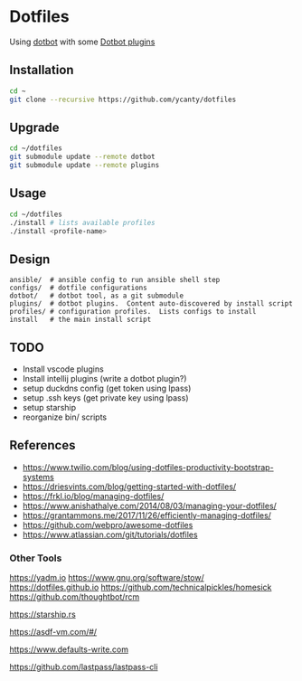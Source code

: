 # Dotfiles

Using [dotbot](https://github.com/anishathalye/dotbot) with some
[Dotbot plugins](https://github.com/anishathalye/dotbot/wiki/Plugins)

## Installation

```bash
cd ~
git clone --recursive https://github.com/ycanty/dotfiles
```

## Upgrade

```bash
cd ~/dotfiles
git submodule update --remote dotbot
git submodule update --remote plugins
```

## Usage

```bash
cd ~/dotfiles
./install # lists available profiles
./install <profile-name>
```

## Design

```
ansible/  # ansible config to run ansible shell step
configs/  # dotfile configurations
dotbot/   # dotbot tool, as a git submodule
plugins/  # dotbot plugins.  Content auto-discovered by install script
profiles/ # configuration profiles.  Lists configs to install
install   # the main install script
```

## TODO

* Install vscode plugins
* Install intellij plugins (write a dotbot plugin?)
* setup duckdns config (get token using lpass)
* setup .ssh keys (get private key using lpass)
* setup starship
* reorganize bin/ scripts

## References

* https://www.twilio.com/blog/using-dotfiles-productivity-bootstrap-systems
* https://driesvints.com/blog/getting-started-with-dotfiles/
* https://frkl.io/blog/managing-dotfiles/
* https://www.anishathalye.com/2014/08/03/managing-your-dotfiles/
* https://grantammons.me/2017/11/26/efficiently-managing-dotfiles/
* https://github.com/webpro/awesome-dotfiles
* https://www.atlassian.com/git/tutorials/dotfiles


### Other Tools

https://yadm.io
https://www.gnu.org/software/stow/
https://dotfiles.github.io
https://github.com/technicalpickles/homesick
https://github.com/thoughtbot/rcm


https://starship.rs

https://asdf-vm.com/#/

https://www.defaults-write.com

https://github.com/lastpass/lastpass-cli
